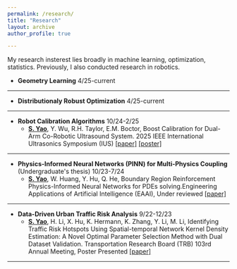 ```yaml
---
permalink: /research/
title: "Research"
layout: archive
author_profile: true

---
```


My research insterest lies broadly in machine learning, optimization, statistics. Previously, I also conducted research in robotics.

- **Geometry Learning** 4/25-current

---

- **Distributionaly Robust Optimization** 4/25-current

---

- **Robot Calibration Algorithms** 10/24-2/25
  - <span style="font-weight:bold; text-decoration:underline;">S. Yao</span>, Y. Wu, R.H. Taylor, E.M. Boctor, Boost Calibration for Dual-Arm Co-Robotic Ultrasound System. 2025 IEEE International Ultrasonics Symposium (IUS)  [\[paper\]](/files/paper/Boost_Calibration_final.pdf) [\[poster\]](/files/poster/Poster_boost_cali.pdf)

---

- **Physics-Informed Neural Networks (PINN) for Multi-Physics Coupling** (Undergraduate's thesis) 10/23-7/24
  - <span style="font-weight:bold; text-decoration:underline;">S. Yao</span>, W. Huang, Y. Hu, Q. He, Boundary Region Reinforcement Physics-Informed Neural Networks for PDEs solving.Engineering Applications of Artificial Intelligence (EAAI), Under reviewed [\[paper\]](https://papers.ssrn.com/sol3/papers.cfm?abstract_id=5005150)

---

- **Data-Driven Urban Traffic Risk Analysis** 9/22-12/23
  - <span style="font-weight:bold; text-decoration:underline;">S. Yao</span>, H. Li, X. Hu, K. Hermann, K. Zhang, Y. Li, M. Li, Identifying Traffic Risk Hotspots Using Spatial-temporal Network Kernel Density Estimation: A Novel Optimal Parameter Selection Method with Dual Dataset Validation. Transportation Research Board (TRB) 103rd Annual Meeting, Poster Presented [\[paper\]](/files/paper/ST_NKDE_TRB.pdf)

---
 
